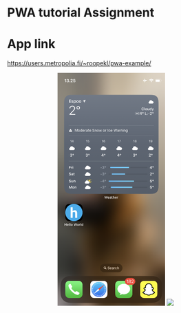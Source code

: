 # PWA tutorial Assignment

# App link
https://users.metropolia.fi/~roopekl/pwa-example/

<p align="center">
<img src="images/IMG_8619.PNG" width="250">
<img src="images/IMG_8618.PNG" width="250">
</p>